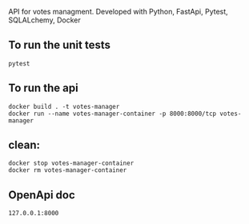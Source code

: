 API for votes managment. Developed with Python, FastApi, Pytest, SQLALchemy, Docker

## To run the unit tests
```
pytest
```

## To run the api
```
docker build . -t votes-manager
docker run --name votes-manager-container -p 8000:8000/tcp votes-manager
```

## clean:
```
docker stop votes-manager-container
docker rm votes-manager-container
```

## OpenApi doc
```
127.0.0.1:8000
```
